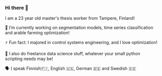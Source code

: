 ### Hi there 👋

I am a 23 year old master's thesis worker from Tampere, Finland!
<!--
**toivow/toivow** is a ✨ _special_ ✨ repository because its `README.md` (this file) appears on your GitHub profile.

Here are some ideas to get you started:

- 🔭 I’m currently working on ...
- 🌱 I’m currently learning ...
- 👯 I’m looking to collaborate on ...
- 🤔 I’m looking for help with ...
- 💬 Ask me about ...
- 📫 How to reach me: ...
- 😄 Pronouns: ...
- ⚡ Fun fact: ...
-->
🔭 I’m currently working on segmentation models, time series classification and arable farming optimization!

⚡ Fun fact: I majored in control systems engineering, and I love optimization!

👯 I also do freelance data science stuff, whatever your small python scripting needs may be!

🗣 I speak Finnish🇫🇮, English 🇺🇸, German 🇩🇪 and Swedish 🇸🇪

<!--🌱 I’m currently learning danish 🇩🇰 -->
